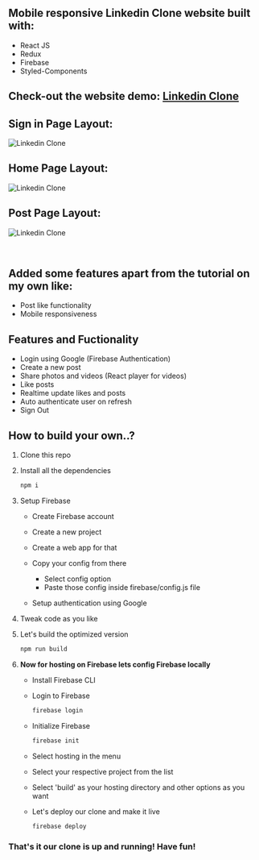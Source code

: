## Mobile responsive Linkedin Clone website built with: 
 - React JS 
 - Redux 
 - Firebase
 - Styled-Components

## Check-out the website demo: [Linkedin Clone](https://linkedin-clone-eldorone.vercel.app/)

## Sign in Page Layout:

![Linkedin Clone](https://user-images.githubusercontent.com/37968028/206279128-00efca08-6efc-4cbe-a538-fc5b00f9d253.png)

## Home Page Layout:

![Linkedin Clone](https://user-images.githubusercontent.com/37968028/206280272-51931d18-ee99-4dfc-b1d2-38ce7ba0ebbb.png)

## Post Page Layout:

![Linkedin Clone](https://user-images.githubusercontent.com/37968028/206280574-222e3f11-383a-4375-bab0-c72952399c0b.png)

 <br />

## Added some features apart from the tutorial on my own like:

-   Post like functionality
-   Mobile responsiveness

## Features and Fuctionality

-   Login using Google (Firebase Authentication)
-   Create a new post
-   Share photos and videos (React player for videos)
-   Like posts
-   Realtime update likes and posts
-   Auto authenticate user on refresh
-   Sign Out

## How to build your own..?

1. Clone this repo
1. Install all the dependencies
    ```bash
    npm i
    ```
1. Setup Firebase

    - Create Firebase account
    - Create a new project
    - Create a web app for that
    - Copy your config from there

        - Select config option
        - Paste those config inside firebase/config.js file

    - Setup authentication using Google

1. Tweak code as you like
1. Let's build the optimized version

    ```bash
    npm run build
    ```

1. **Now for hosting on Firebase lets config Firebase locally**

    - Install Firebase CLI
    - Login to Firebase

        ```bash
        firebase login
        ```

    - Initialize Firebase

        ```bash
        firebase init
        ```

    - Select hosting in the menu
    - Select your respective project from the list
    - Select 'build' as your hosting directory and other options as you want
    - Let's deploy our clone and make it live

        ```bash
        firebase deploy
        ```

### That's it our clone is up and running! Have fun!
